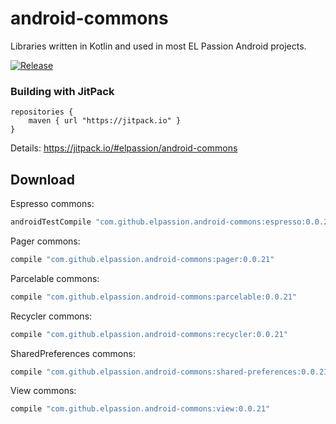 # android-commons

Libraries written in Kotlin and used in most EL Passion Android projects.

[![Release](https://jitpack.io/v/elpassion/android-commons.svg)](https://jitpack.io/#User/Repo)

### Building with JitPack

```
repositories {
    maven { url "https://jitpack.io" }
}
```
Details: https://jitpack.io/#elpassion/android-commons

Download
--------

Espresso commons:

```groovy
androidTestCompile "com.github.elpassion.android-commons:espresso:0.0.21"
```

Pager commons:

```groovy
compile "com.github.elpassion.android-commons:pager:0.0.21"
```

Parcelable commons:

```groovy
compile "com.github.elpassion.android-commons:parcelable:0.0.21"
```

Recycler commons:

```groovy
compile "com.github.elpassion.android-commons:recycler:0.0.21"
```

SharedPreferences commons:

```groovy
compile "com.github.elpassion.android-commons:shared-preferences:0.0.21"
```

View commons:

```groovy
compile "com.github.elpassion.android-commons:view:0.0.21"
```
